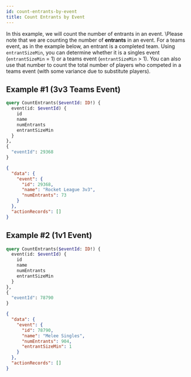 ```yaml
---
id: count-entrants-by-event
title: Count Entrants by Event
---
```


In this example, we will count the number of entrants in an event.
\Please note that we are counting the number of **entrants** in an event.
For a teams event, as in the example below, an entrant is a completed team.
Using `entrantSizeMin`, you can determine whether it is a singles event (`entrantSizeMin` = 1)
or a teams event (`entrantSizeMin` > 1).
You can also use that number to count the total number of players who competed in a teams event
(with some variance due to substitute players).

## Example #1 (3v3 Teams Event)

<!--DOCUSAURUS_CODE_TABS-->
<!--Request-->

```graphql
query CountEntrants($eventId: ID!) {
  event(id: $eventId) {
    id
    name
    numEntrants
    entrantSizeMin
  }
},
{
  "eventId": 29368
}
```

<!--Response-->

```json
{
  "data": {
    "event": {
      "id": 29368,
      "name": "Rocket League 3v3",
      "numEntrants": 73
    }
  },
  "actionRecords": []
}
```

<!--END_DOCUSAURUS_CODE_TABS-->

## Example #2 (1v1 Event)

<!--DOCUSAURUS_CODE_TABS-->
<!--Request-->

```graphql
query CountEntrants($eventId: ID!) {
  event(id: $eventId) {
    id
    name
    numEntrants
    entrantSizeMin
  }
},
{
  "eventId": 78790
}
```

<!--Response-->

```json
{
  "data": {
    "event": {
      "id": 78790,
      "name": "Melee Singles",
      "numEntrants": 904,
      "entrantSizeMin": 1
    }
  },
  "actionRecords": []
}
```

<!--END_DOCUSAURUS_CODE_TABS-->

